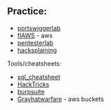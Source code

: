 Practice:
- 
- [portswiggerlab](https://portswigger.net/web-security/all-labs)
- [flAWS](http://flaws.cloud/) - aws
- [pentesterlab](https://pentesterlab.com/)
- [hacksplaining](https://www.hacksplaining.com/)

Tools/cheatsheets:
- [sql_cheatsheet](https://drive.google.com/file/d/1pHedTKwETtRoUA3B3fpWCfLBixU4tTR0/view)
- [HackTricks](https://book.hacktricks.xyz/welcome/readme)
- [burpsuite](https://portswigger.net/burp/releases/professional-community-2023-10-1-2)
- [Grayhatwarfare](https://grayhatwarfare.com/) - aws buckets


